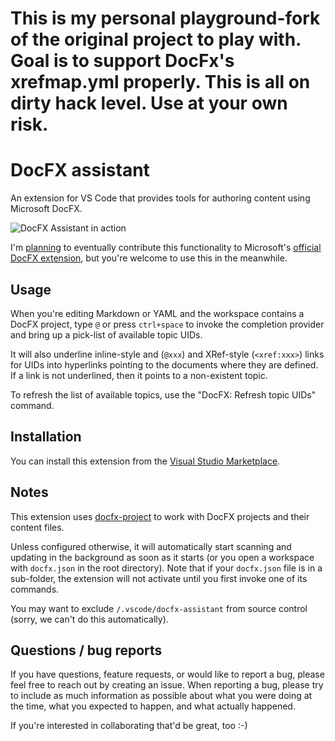 This is my personal playground-fork of the original project to play with.
Goal is to support DocFx's xrefmap.yml properly.
This is all on dirty hack level. Use at your own risk.
===

# DocFX assistant

An extension for VS Code that provides tools for authoring content using Microsoft DocFX.

![DocFX Assistant in action](docs/images/DocFX-in-action.gif)

I'm [planning](https://github.com/tintoy/docfx-assistant/issues/6) to eventually contribute this functionality to Microsoft's [official DocFX extension](https://marketplace.visualstudio.com/items?itemName=docfxsvc.DocFXPreview), but you're welcome to use this in the meanwhile.

## Usage

When you're editing Markdown or YAML and the workspace contains a DocFX project, type `@` or press `ctrl+space` to invoke the completion provider and bring up a pick-list of available topic UIDs.

It will also underline inline-style and (`@xxx`) and XRef-style (`<xref:xxx>`) links for UIDs into hyperlinks pointing to the documents where they are defined. If a link is not underlined, then it points to a non-existent topic.

To refresh the list of available topics, use the "DocFX: Refresh topic UIDs" command.

## Installation

You can install this extension from the [Visual Studio Marketplace](https://marketplace.visualstudio.com/items?itemName=tintoy.docfx-assistant).

## Notes

This extension uses [docfx-project](https://www.npmjs.com/package/docfx-project) to work with DocFX projects and their content files.

Unless configured otherwise, it will automatically start scanning and updating in the background as soon as it starts (or you open a workspace with `docfx.json` in the root directory). Note that if your `docfx.json` file is in a sub-folder, the extension will not activate until you first invoke one of its commands. 

You may want to exclude `/.vscode/docfx-assistant` from source control (sorry, we can't do this automatically).

## Questions / bug reports

If you have questions, feature requests, or would like to report a bug, please feel free to reach out by creating an issue. When reporting a bug, please try to include as much information as possible about what you were doing at the time, what you expected to happen, and what actually happened.

If you're interested in collaborating that'd be great, too :-)
